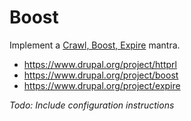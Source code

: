 # Boost

Implement a [Crawl, Boost, Expire](http://www.vacilando.org/article/drupal-performance-mantra-crawl-boost-expire) mantra.

* https://www.drupal.org/project/httprl
* https://www.drupal.org/project/boost
* https://www.drupal.org/project/expire

*Todo: Include configuration instructions*